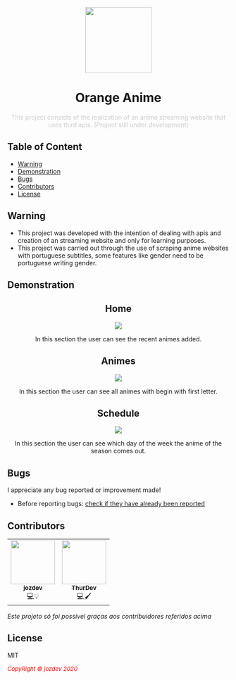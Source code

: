 <p align="center">
  <img src="https://image.flaticon.com/icons/png/512/835/835649.png" width=150px" align="center">
</p>
                                                                        
<h1 align="center">Orange Anime</h1>
<p align="center" style="color: #ccc;">
This project consists of the realization of an anime streaming website that uses third apis. (Project still under development)
</p>


## Table of Content

- [Warning](#warning)
- [Demonstration](#demonstration)
- [Bugs](#bugs)
- [Contributors](#contributors)
- [License](#license)



## Warning

- This project was developed with the intention of dealing with apis and creation of an streaming website and only for learning purposes.
- This project was carried out through the use of scraping anime websites with portuguese subtitles, some features like gender need to be portuguese writing gender.


## Demonstration 

<h2 align="center">Home</h1>
<p align="center">
 <img src="https://cdn.discordapp.com/attachments/705466653499981824/705486061802881054/Screenshot_1.png"  align="center">
 
 <p align="center">In this section the user can see the recent animes added.</p></p>
                 
<h2 align="center">Animes</h1>
<p align="center">
 <img src="https://cdn.discordapp.com/attachments/705466653499981824/705486062360723466/Screenshot_2.png"  align="center">
 
 <p align="center">In this section the user can see all animes with begin with first letter.</p></p>
         
<h2 align="center">Schedule</h1>
<p align="center">
 <img src="https://cdn.discordapp.com/attachments/705466653499981824/705486058695163934/Screenshot_3.png"  align="center">
 
 <p align="center">In this section the user can see which day of the week the anime of the season comes out.</p></p>
         
         
## Bugs

I appreciate any bug reported or improvement made!

- Before reporting bugs:
[check if they have already been reported](https://github.com/jozdev/Anime-Crawler-API/issues)
                                                                                                                                      
## Contributors

<table align="center">
  <tr>
    <td align="center"><a href="https://github.com/jozdev"><img src="https://avatars0.githubusercontent.com/u/58850639?s=460&u=7b99346947ef28fb23b98604356fd3b3013c418b&v=4" width="100px;" alt=""/><br /><sub><b>jozdev</b></sub></a><br /><a title="Code">💻💡</a></td>
    <td align="center"><a href="https://github.com/thurdev"><img src="https://avatars0.githubusercontent.com/u/34294813?s=400&u=725e4548b484417d368e03fb7c619bd3cbd0f12f&v=4" width="100px;" alt=""/><br /><sub><b>ThurDev</b></sub></a><br /><a title="Code">💻🖌️</a></td>
  </tr>
</table>

<i>Este projeto só foi possivel graças aos contribuidores referidos acima</i>

## License

MIT


 <i style='text-align: center; color: red;font-size: 13px;'>CopyRight © jozdev 2020</i> 
